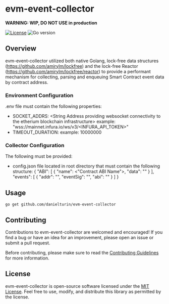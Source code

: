 # evm-event-collector

**WARNING: WIP, DO NOT USE in production**

[![License](https://img.shields.io/badge/license-MIT-blue.svg)](https://github.com/danielturin/evm-event-collector/blob/main/LICENSE)
![Go version](https://img.shields.io/badge/go-1.20-blue.svg)

## Overview
evm-event-collector utilized both native Golang, lock-free data structures (https://github.com/amirylm/lockfree) and the lock-free Reactor (https://github.com/amirylm/lockfree/reactor) to provide a performant mechanism for collecting, parsing and enqueuing Smart Contract event data by contract address. 

### Environment Configuration

.env file must contain the following properties:
* SOCKET_ADDRS: \<String Address providing websocket connectivity to the etherium blockchain infrastructure\>
example: "wss://mainnet.infura.io/ws/v3/<INFURA_API_TOKEN>"
* TIMEOUT_DURATION: <Desired connection timeout value in millisconds>
example: 10000000

### Collector Configuration
The following must be provided:

* config.json file located in root directory that must contain the following structure:
{
    "ABI": [
      {
        "name": <"Contract ABI Name">,
        "data": "<Escaped String of the complete contract ABI>" 
      }
    ],
    "events": [
      { 
          "addr": "<Contract Address>", 
          "eventSig": "<Hash value of the desired event type signature>", 
          "abi": "<Corresponding Contract ABI Name>" }
    ]
}

## Usage

```shell
go get github.com/danielturin/evm-event-collector
```

## Contributing

Contributions to evm-event-collector are welcomed and encouraged! If you find a bug or have an idea for an improvement, please open an issue or submit a pull request.

Before contributing, please make sure to read the [Contributing Guidelines](CONTRIBUTING.md) for more information.

## License

evm-event-collector is open-source software licensed under the [MIT License](LICENSE). Feel free to use, modify, and distribute this library as permitted by the license.
